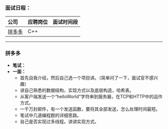 ### **面试日程：** 

| 公司 | 应聘岗位 |面试时间段 |
| :------------- |:-------------|:-------------|
|[拼多多](#pinduoduo) | C++ |   |

----
### <a id="pinduoduo"> 拼多多 </a>
- **笔试：**
- **一面：**
    - 首先自我介绍，然后自己选一个项目讲。（简单问了一下，面试官不感兴趣）
    - 讲自己熟悉的数据结构，实现方式以及底层构造，哈希表。
    - 从客户端发送一个“helloWorld”字符串到服务器，在TCP和HTTP中的运作方式。
    - 一千万封邮件，有一个发送函数，要将其全部发送，怎么处理时间最短。
    - 笔试中几道编程题的详细思路。
    - 自己是否实现过多线程。讲讲实现方式。